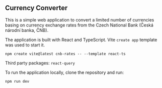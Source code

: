 ## Currency Converter

This is a simple web application to convert a limited number of currencies basing on currency exchange rates from the Czech National Bank (Česká národní banka, ČNB).

The application is built with React and TypeScript. Vite `create app` template was used to start it.
```shell
npm create vite@latest cnb-rates -- --template react-ts
```

Third party packages:
`react-query`

To run the application locally, clone the repository and run:
```shell
npm run dev
```
